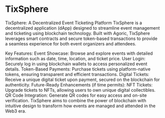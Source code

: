 # TixSphere


TixSphere: A Decentralized Event Ticketing Platform
TixSphere is a decentralized application (dApp) designed to streamline event management and ticketing using blockchain technology. Built with Agoric, TixSphere leverages smart contracts and secure token-based transactions to provide a seamless experience for both event organizers and attendees.

Key Features:
Event Showcase: Browse and explore events with detailed information such as date, time, location, and ticket price.
User Login: Securely log in using blockchain wallets to access personalized event details.
Token-Based Payments: Purchase tickets using platform-native tokens, ensuring transparent and efficient transactions.
Digital Tickets: Receive a unique digital ticket upon payment, secured on the blockchain for authenticity.
Future-Ready Enhancements (if time permits):
NFT Tickets: Upgrade tickets to NFTs, allowing users to own unique digital collectibles.
QR Code Integration: Generate QR codes for easy access and on-site verification.
TixSphere aims to combine the power of blockchain with intuitive design to transform how events are managed and attended in the Web3 era.

